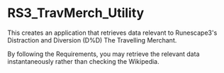 # RS3_TravMerch_Utility

This creates an application that retrieves data relevant to Runescape3's Distraction and Diversion (D%D) The Travelling Merchant.

By following the Requirements, you may retrieve the relevant data instantaneously rather than checking the Wikipedia.
